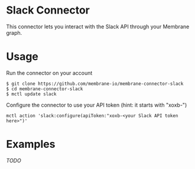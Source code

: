 # Slack Connector

This connector lets you interact with the Slack API through your Membrane graph.

# Usage

Run the connector on your account
```
$ git clone https://github.com/membrane-io/membrane-connector-slack
$ cd membrane-connector-slack
$ mctl update slack
```

Configure the connector to use your API token (hint: it starts with "xoxb-")
```
mctl action 'slack:configure(apiToken:"xoxb-<your Slack API token here>")'
```

# Examples

_TODO_
